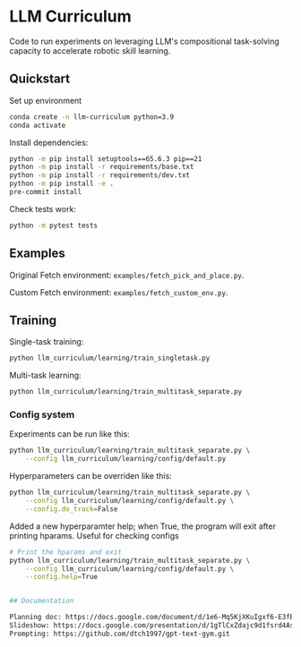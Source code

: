 # LLM Curriculum

Code to run experiments on leveraging LLM's compositional task-solving capacity to accelerate robotic skill learning. 

## Quickstart

Set up environment
```bash
conda create -n llm-curriculum python=3.9
conda activate
```

Install dependencies:
```bash
python -m pip install setuptools==65.6.3 pip==21
python -m pip install -r requirements/base.txt
python -m pip install -r requirements/dev.txt
python -m pip install -e .
pre-commit install
```

Check tests work:
```bash
python -m pytest tests
```

## Examples

Original Fetch environment: `examples/fetch_pick_and_place.py`. 

Custom Fetch environment: `examples/fetch_custom_env.py`. 

## Training

Single-task training:
```bash
python llm_curriculum/learning/train_singletask.py
```

Multi-task learning:
```bash
python llm_curriculum/learning/train_multitask_separate.py
```

### Config system

Experiments can be run like this:

```bash
python llm_curriculum/learning/train_multitask_separate.py \
    --config llm_curriculum/learning/config/default.py
```

Hyperparameters can be overriden like this:

```bash
python llm_curriculum/learning/train_multitask_separate.py \
    --config llm_curriculum/learning/config/default.py \
    --config.do_track=False
```

Added a new hyperparamter help; when True, the program will exit after printing hparams. Useful for checking configs

```bash
# Print the hparams and exit
python llm_curriculum/learning/train_multitask_separate.py \
    --config llm_curriculum/learning/config/default.py \
    --config.help=True


## Documentation

Planning doc: https://docs.google.com/document/d/1e6-Mq5KjXKuIgxf6-E3fBbqIb5GeNbuYAngC6YDuEgQ/edit#heading=h.yyfnkspbactf
Slideshow: https://docs.google.com/presentation/d/1gTlCxZdajc9d1fsrd4AskrUWt8AACdulaWzVvB256_w/edit?usp=sharing
Prompting: https://github.com/dtch1997/gpt-text-gym.git

